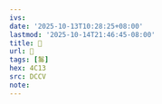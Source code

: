 ```yaml
---
ivs:
date: '2025-10-13T10:28:25+08:00'
lastmod: '2025-10-14T21:46:45-08:00'
title: 􅓂
url: 􅓂
tags: [䰓]
hex: 4C13
src: DCCV
note:
---
```

